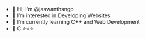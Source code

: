 - 👋 Hi, I’m @jaswanthsngp
- 👀 I’m interested in Developing Websites
- 🌱 I’m currently learning C++ and Web Development
- :palm_tree: C ⭐:star::star:

<!---
Jaswanth-Sanagapalli/Jaswanth-Sanagapalli is a ✨ special ✨ repository because its `README.md` (this file) appears on your GitHub profile.
You can click the Preview link to take a look at your changes.
--->
